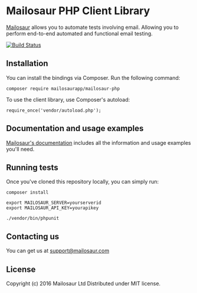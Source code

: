 # Mailosaur PHP Client Library

[Mailosaur](https://mailosaur.com) allows you to automate tests involving email. Allowing you to perform end-to-end automated and functional email testing.

[![Build Status](https://travis-ci.org/mailosaur/mailosaur-php.svg?branch=master)](https://travis-ci.org/mailosaur/mailosaur-php)

## Installation

You can install the bindings via Composer. Run the following command:

```
composer require mailosaurapp/mailosaur-php
```

To use the client library, use Composer's autoload:

```
require_once('vendor/autoload.php');
```

## Documentation and usage examples

[Mailosaur's documentation](https://mailosaur.com/docs) includes all the information and usage examples you'll need.

## Running tests

Once you've cloned this repository locally, you can simply run:

```
composer install

export MAILOSAUR_SERVER=yourserverid
export MAILOSAUR_API_KEY=yourapikey

./vendor/bin/phpunit
```

## Contacting us

You can get us at [support@mailosaur.com](mailto:support@mailosaur.com)

## License

Copyright (c) 2016 Mailosaur Ltd
Distributed under MIT license.
